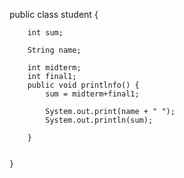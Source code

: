 
public class student {

	
		int sum;
		
		String name;
		
		int midterm;
		int final1;
		public void printlnfo() {
			sum = midterm+final1;
			
			System.out.print(name + " ");	
			System.out.println(sum);	
			
		}
		
		
	}
	
